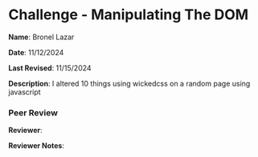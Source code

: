 # Challenge - Manipulating The DOM

**Name**: Bronel Lazar

**Date**: 11/12/2024

**Last Revised**: 11/15/2024

**Description**: I altered 10 things using wickedcss on a random page using javascript

### Peer Review

**Reviewer**: 

**Reviewer Notes**: 